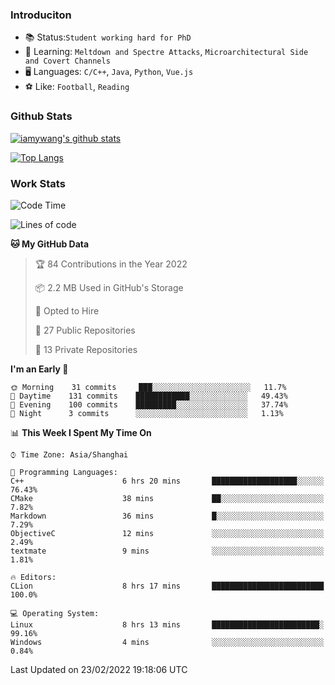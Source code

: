 ### Introduciton

- 📚 Status:`Student working hard for PhD`
- 🔎 Learning: `Meltdown and Spectre Attacks`, `Microarchitectural Side and Covert Channels`
- 🖥️ Languages: `C/C++`, `Java`, `Python`, `Vue.js`
- ⚽ Like: `Football`, `Reading`

### Github Stats

[![iamywang's github stats](https://github-readme-stats.vercel.app/api?username=iamywang&count_private=true&show_icons=true)]()

[![Top Langs](https://github-readme-stats.vercel.app/api/top-langs/?username=iamywang&layout=compact)]()

### Work Stats

<!--START_SECTION:waka-->
![Code Time](http://img.shields.io/badge/Code%20Time-111%20hrs%2019%20mins-blue)

![Lines of code](https://img.shields.io/badge/From%20Hello%20World%20I%27ve%20Written-535%20Thousand%20lines%20of%20code-blue)

**🐱 My GitHub Data** 

> 🏆 84 Contributions in the Year 2022
 > 
> 📦 2.2 MB Used in GitHub's Storage 
 > 
> 💼 Opted to Hire
 > 
> 📜 27 Public Repositories 
 > 
> 🔑 13 Private Repositories  
 > 
**I'm an Early 🐤** 

```text
🌞 Morning    31 commits     ███░░░░░░░░░░░░░░░░░░░░░░   11.7% 
🌆 Daytime    131 commits    ████████████░░░░░░░░░░░░░   49.43% 
🌃 Evening    100 commits    █████████░░░░░░░░░░░░░░░░   37.74% 
🌙 Night      3 commits      ░░░░░░░░░░░░░░░░░░░░░░░░░   1.13%

```


📊 **This Week I Spent My Time On** 

```text
⌚︎ Time Zone: Asia/Shanghai

💬 Programming Languages: 
C++                      6 hrs 20 mins       ███████████████████░░░░░░   76.43% 
CMake                    38 mins             ██░░░░░░░░░░░░░░░░░░░░░░░   7.82% 
Markdown                 36 mins             █░░░░░░░░░░░░░░░░░░░░░░░░   7.29% 
ObjectiveC               12 mins             ░░░░░░░░░░░░░░░░░░░░░░░░░   2.49% 
textmate                 9 mins              ░░░░░░░░░░░░░░░░░░░░░░░░░   1.81%

🔥 Editors: 
CLion                    8 hrs 17 mins       █████████████████████████   100.0%

💻 Operating System: 
Linux                    8 hrs 13 mins       ████████████████████████░   99.16% 
Windows                  4 mins              ░░░░░░░░░░░░░░░░░░░░░░░░░   0.84%

```


 Last Updated on 23/02/2022 19:18:06 UTC
<!--END_SECTION:waka-->
